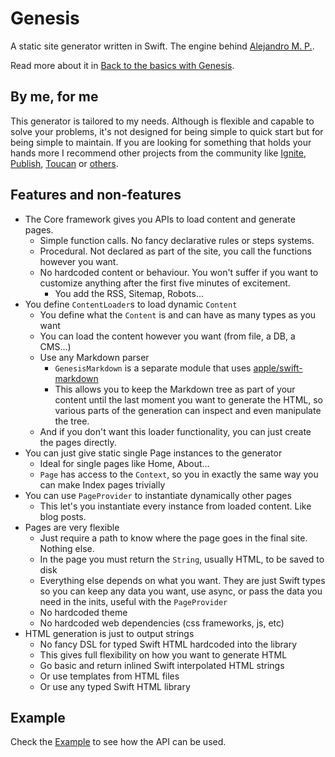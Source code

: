 # Genesis

A static site generator written in Swift. The engine behind [Alejandro M. P.](https://alejandromp.com).

Read more about it in [Back to the basics with Genesis](https://alejandromp.com/development/blog/back-to-the-basics-with-genesis).

## By me, for me

This generator is tailored to my needs. Although is flexible and capable to solve your problems, it's not designed for being simple to quick start but for being simple to maintain. If you are looking for something that holds your hands more I recommend other projects from the community like [Ignite](https://github.com/twostraws/Ignite), [Publish](https://github.com/JohnSundell/Publish), [Toucan](https://github.com/toucansites/toucan) or [others](https://github.com/topics/static-site-generator?l=swift).

## Features and non-features

- The Core framework gives you APIs to load content and generate pages.
  - Simple function calls. No fancy declarative rules or steps systems.
  - Procedural. Not declared as part of the site, you call the functions however you want.
  - No hardcoded content or behaviour. You won't suffer if you want to customize anything after the first five minutes of excitement.
    - You add the RSS, Sitemap, Robots...
- You define `ContentLoader`s to load dynamic `Content`
  - You define what the `Content` is and can have as many types as you want
  - You can load the content however you want (from file, a DB, a CMS...)
  - Use any Markdown parser
    - `GenesisMarkdown` is a separate module that uses [apple/swift-markdown](apple/swift-markdown)
    - This allows you to keep the Markdown tree as part of your content until the last moment you want to generate the HTML, so various parts of the generation can inspect and even manipulate the tree.
  - And if you don't want this loader functionality, you can just create the pages directly.
- You can just give static single Page instances to the generator
  - Ideal for single pages like Home, About...
  - `Page` has access to the `Context`, so you in exactly the same way you can make Index pages trivially
- You can use `PageProvider` to instantiate dynamically other pages
  - This let's you instantiate every instance from loaded content. Like blog posts.
- Pages are very flexible
  - Just require a path to know where the page goes in the final site. Nothing else.
  - In the page you must return the `String`, usually HTML, to be saved to disk
  - Everything else depends on what you want. They are just Swift types so you can keep any data you want, use async, or pass the data you need in the inits, useful with the `PageProvider`
  - No hardcoded theme
  - No hardcoded web dependencies (css frameworks, js, etc)
- HTML generation is just to output strings
  - No fancy DSL for typed Swift HTML hardcoded into the library
  - This gives full flexibility on how you want to generate HTML
  - Go basic and return inlined Swift interpolated HTML strings
  - Or use templates from HTML files
  - Or use any typed Swift HTML library

## Example

Check the [Example](https://github.com/alexito4/Genesis/tree/main/Example) to see how the API can be used.

